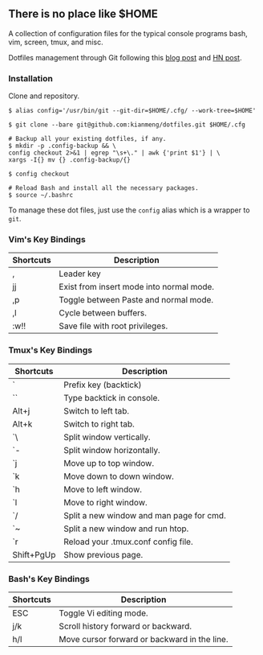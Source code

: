 ## There is no place like $HOME
A collection of configuration files for the typical console programs bash, vim,
screen, tmux, and misc.

Dotfiles management through Git following this [blog post](https://developer.atlassian.com/blog/2016/02/best-way-to-store-dotfiles-git-bare-repo/) and [HN post](https://news.ycombinator.com/item?id=11070797).

### Installation
Clone and repository.

  ```
  $ alias config='/usr/bin/git --git-dir=$HOME/.cfg/ --work-tree=$HOME'

  $ git clone --bare git@github.com:kianmeng/dotfiles.git $HOME/.cfg

  # Backup all your existing dotfiles, if any.
  $ mkdir -p .config-backup && \
  config checkout 2>&1 | egrep "\s+\." | awk {'print $1'} | \
  xargs -I{} mv {} .config-backup/{}

  $ config checkout

  # Reload Bash and install all the necessary packages.
  $ source ~/.bashrc
  ```

To manage these dot files, just use the `config` alias which is a wrapper to
`git`.

### Vim's Key Bindings
| Shortcuts | Description                              |
|-----------|------------------------------------------|
| ,         | Leader key                               |
| jj        | Exist from insert mode into normal mode. |
| ,p        | Toggle between Paste and normal mode.    |
| ,l        | Cycle between buffers.                   |
| :w!!      | Save file with root privileges.          |

### Tmux's Key Bindings
| Shortcuts  | Description                              |
|------------|------------------------------------------|
| `          | Prefix key (backtick)                    |
| ``         | Type backtick in console.                |
| Alt+j      | Switch to left tab.                      |
| Alt+k      | Switch to right tab.                     |
| `\         | Split window vertically.                 |
| `-         | Split window horizontally.               |
| `j         | Move up to top window.                   |
| `k         | Move down to down window.                |
| `h         | Move to left window.                     |
| `l         | Move to right window.                    |
| `/         | Split a new window and man page for cmd. |
| `~         | Split a new window and run htop.         |
| `r         | Reload your .tmux.conf config file.      |
| Shift+PgUp | Show previous page.                      |

### Bash's Key Bindings
| Shortcuts  | Description                                       |
|------------|---------------------------------------------------|
| ESC        | Toggle Vi editing mode.                           |
| j/k        | Scroll history forward or backward.               |
| h/l        | Move cursor forward or backward in the line.      |
